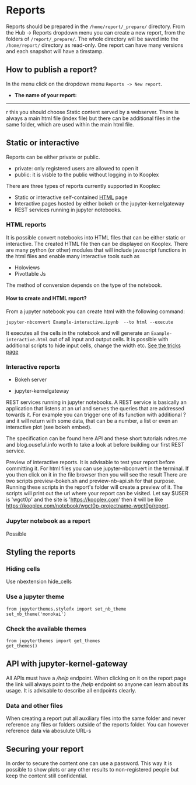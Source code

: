 Reports
=========

Reports should be prepared in the `/home/report/_prepare/` directory. From the Hub -> Reports dropdown menu you can create a new report, from the folders of `/report/_prepare/`. 
The whole directory will be saved into the `/home/report/` directory as read-only. One report can have many versions and each snapshot will have a timstamp.


## How to publish a report?
In the menu click on the dropdown menu `Reports -> New report`.
* **The name of your report:**
* **
r this you should choose Static content served by a webserver. There is always a main html file (index file) but there can be additional files in the same folder, which are used within the main html file.

## Static or interactive

Reports can be either private or public.

* private: only registered users are allowed to open it
* public: it is visble to the public without logging in to Kooplex

There are three types of reports currently supported in Kooplex:

* Static or interactive self-contained [HTML](#HTML) page 
* Interactive pages hosted by either bokeh or the jupyter-kernelgateway
* REST services running in jupyter notebooks.


### HTML reports<a name="HTML"></a>
It is possible convert notebooks into HTML files that can be either static or interactive. The created HTML file then can be displayed on Kooplex. 
There are many python (or other) modules that will include javascript functions in the html files and enable many interactive tools such as

*    Holoviews
*   Pivottable Js

 The method of conversion depends on the type of the notebook.

#### How to create and HTML report?
From a jupyter notebook you can create html with the following command:

```
jupyter-nbconvert Example-interactive.ipynb  --to html --execute
```
It executes all the cells in the notebook and will generate an `Example-interactive.html` out of all input and output cells. It is possible with additional scripts to hide input cells, change the width etc.
[See the tricks page](https://github.com/jegesm/Presentation-tricks)

### Interactive reports<a name="interactive"></a>

*    Bokeh server

*    jupyter-kernelgateway

REST services running in jupyter notebooks.
A REST service is basically an application that listens at an url and serves the queries that are addressed towards it. For example you can trigger one of its function with additional ? and it will return with some data, that can be a number, a list or even an interactive plot (see bokeh embed).

The specification can be found here API and these short tutorials ndres.me and blog.ouseful.info worth to take a look at before building our first REST service.

Preview of interactive reports.
It is advisable to test your report before committing it.
For html files you can use jupyter-nbconvert in the terminal. If you then click on it in the file browser then you will see the result There are two scripts preview-bokeh.sh and preview-nb-api.sh for that purpose. Running these scripts in the report's folder will create a preview of it. The scripts will print out the url where your report can be visited.
Let say $USER is 'wgct0p' and the site is 'https://kooplex.com' then it will be like https://kooplex.com/notebook/wgct0p-projectname-wgct0p/report. 


### Jupyter notebook as a report
Possible

## Styling the reports

### Hiding cells
Use nbextension hide_cells

### Use a jupyter theme
```
from jupyterthemes.stylefx import set_nb_theme
set_nb_theme('monokai')
```

### Check the available themes
```
from jupyterthemes import get_themes
get_themes()
```

## API with jupyter-kernel-gateway

All APIs must have a */help* endpoint. When clicking on it on the report page the link will always point to the */help* endpoint so anyone can learn about its usage. It is advisable to describe all endpoints clearly.

### Data and other files
When creating a report put all auxiliary files into the same folder and never reference any files or folders outside of the reports folder. You can however reference data via abosulute URL-s

## Securing your report
In order to secure the content one can use a password. This way it is possible to show plots or any other results to non-registered people but keep the content still confidential.
